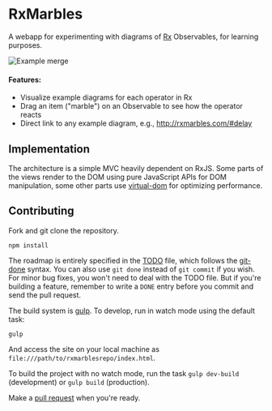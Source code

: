 RxMarbles
=========

A webapp for experimenting with diagrams of [Rx](http://reactive-extensions.github.io/RxJS/) Observables, for learning purposes.

![Example merge](https://raw.githubusercontent.com/staltz/rxmarbles/master/dist/img/example_merge.png)

#### Features:

- Visualize example diagrams for each operator in Rx
- Drag an item ("marble") on an Observable to see how the operator reacts
- Direct link to any example diagram, e.g., http://rxmarbles.com/#delay

## Implementation

The architecture is a simple MVC heavily dependent on RxJS. Some parts of the views render to the DOM using pure JavaScript APIs for DOM manipulation, some other parts use [virtual-dom](https://github.com/Matt-Esch/virtual-dom/) for optimizing performance.

## Contributing

Fork and git clone the repository.

```
npm install
```

The roadmap is entirely specified in the [TODO](https://github.com/staltz/rxmarbles/blob/master/TODO) file, which follows the [git-done](https://github.com/staltz/git-done) syntax. You can also use `git done` instead of `git commit` if you wish. For minor bug fixes, you won't need to deal with the TODO file. But if you're building a feature, remember to write a `DONE` entry before you commit and send the pull request.

The build system is [gulp](http://gulpjs.com/). To develop, run in watch mode using the default task:

```
gulp
```

And access the site on your local machine as `file:///path/to/rxmarblesrepo/index.html`.

To build the project with no watch mode, run the task `gulp dev-build` (development) or `gulp build` (production).

Make a [pull request](https://github.com/staltz/rxmarbles/pulls) when you're ready.
